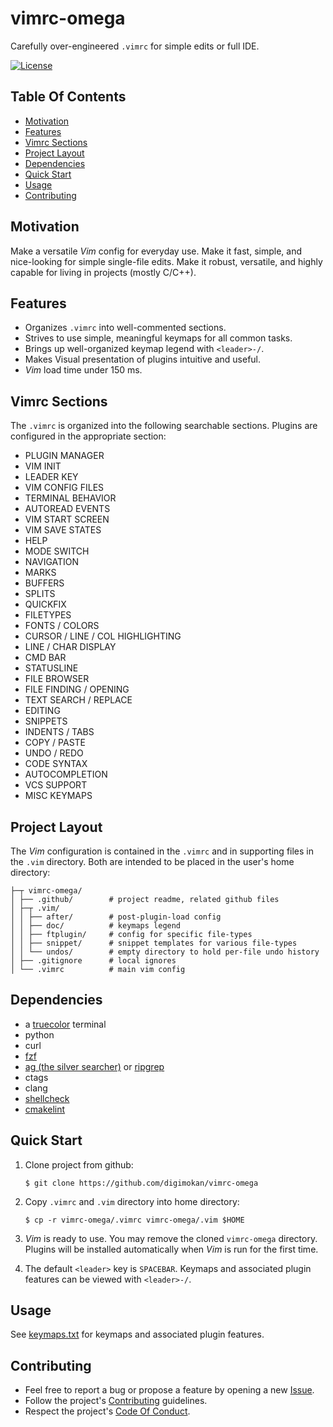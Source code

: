 # vimrc-omega

Carefully over-engineered `.vimrc` for simple edits or full IDE.

[![License](https://img.shields.io/badge/license-MIT-blue.svg?label=license)](LICENSE.txt "Project License")

## Table Of Contents

* [Motivation](#motivation)
* [Features](#features)
* [Vimrc Sections](#vimrc-sections)
* [Project Layout](#project-layout)
* [Dependencies](#dependencies)
* [Quick Start](#quick-start)
* [Usage](#usage)
* [Contributing](#contributing)

## Motivation

Make a versatile _Vim_ config for everyday use. Make it fast, simple, and
nice-looking for simple single-file edits. Make it robust, versatile, and
highly capable for living in projects (mostly C/C++).

## Features

* Organizes `.vimrc` into well-commented sections.
* Strives to use simple, meaningful keymaps for all common tasks.
* Brings up well-organized keymap legend with `<leader>-/`.
* Makes Visual presentation of plugins intuitive and useful.
* _Vim_ load time under 150 ms.

## Vimrc Sections

The `.vimrc` is organized into the following searchable sections. Plugins are
configured in the appropriate section:

* PLUGIN MANAGER
* VIM INIT
* LEADER KEY
* VIM CONFIG FILES
* TERMINAL BEHAVIOR
* AUTOREAD EVENTS
* VIM START SCREEN
* VIM SAVE STATES
* HELP
* MODE SWITCH
* NAVIGATION
* MARKS
* BUFFERS
* SPLITS
* QUICKFIX
* FILETYPES
* FONTS / COLORS
* CURSOR / LINE / COL HIGHLIGHTING
* LINE / CHAR DISPLAY
* CMD BAR
* STATUSLINE
* FILE BROWSER
* FILE FINDING / OPENING
* TEXT SEARCH / REPLACE
* EDITING
* SNIPPETS
* INDENTS / TABS
* COPY / PASTE
* UNDO / REDO
* CODE SYNTAX
* AUTOCOMPLETION
* VCS SUPPORT
* MISC KEYMAPS

## Project Layout

The _Vim_ configuration is contained in the `.vimrc` and in supporting files in
the `.vim` directory. Both are intended to be placed in the user's home
directory:

```
├─┬ vimrc-omega/
│ ├── .github/        # project readme, related github files
│ ├─┬ .vim/
│ │ ├── after/        # post-plugin-load config
│ │ ├── doc/          # keymaps legend
│ │ ├── ftplugin/     # config for specific file-types
│ │ ├── snippet/      # snippet templates for various file-types
│ │ └── undos/        # empty directory to hold per-file undo history
│ ├── .gitignore      # local ignores
│ └── .vimrc          # main vim config
```

## Dependencies

* a [truecolor](https://gist.github.com/XVilka/8346728) terminal
* python
* curl
* [fzf](https://github.com/junegunn/fzf)
* [ag (the silver searcher)](https://github.com/ggreer/the_silver_searcher) or
  [ripgrep](https://github.com/BurntSushi/ripgrep)
* ctags
* clang
* [shellcheck](https://github.com/koalaman/shellcheck)
* [cmakelint](https://github.com/richq/cmake-lint)

## Quick Start

1. Clone project from github:

   ```shell
   $ git clone https://github.com/digimokan/vimrc-omega
   ```

2. Copy `.vimrc` and `.vim` directory into home directory:

   ```shell
   $ cp -r vimrc-omega/.vimrc vimrc-omega/.vim $HOME
   ```

3. _Vim_ is ready to use. You may remove the cloned `vimrc-omega` directory.
Plugins will be installed automatically when _Vim_ is run for the first time.

4. The default `<leader>` key is `SPACEBAR`. Keymaps and associated plugin
features can be viewed with `<leader>-/`.

## Usage

See [keymaps.txt](../.vim/doc/keymaps.txt) for keymaps and associated plugin
features.

## Contributing

* Feel free to report a bug or propose a feature by opening a new
  [Issue](https://github.com/digimokan/vimrc-omega/issues).
* Follow the project's [Contributing](CONTRIBUTING.md) guidelines.
* Respect the project's [Code Of Conduct](CODE_OF_CONDUCT.md).

